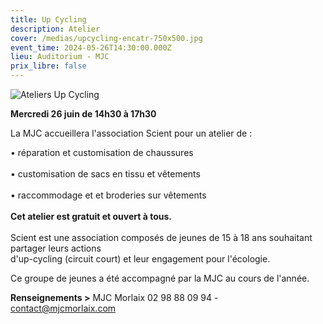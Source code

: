 ```yaml
---
title: Up Cycling
description: Atelier
cover: /medias/upcycling-encatr-750x500.jpg
event_time: 2024-05-26T14:30:00.000Z
lieu: Auditorium - MJC
prix_libre: false
---
```

![Ateliers Up Cycling](/medias/upcycling-page-750px0.jpg "Ateliers Up Cycling")

**Mercredi 26 juin de 14h30 à 17h30**

La MJC accueillera l'association Scient pour un atelier de :  

• réparation et customisation de chaussures\
\
• customisation de sacs en tissu et vêtements\
\
• raccommodage et et broderies sur vêtements\
\
**Cet atelier est gratuit et ouvert à tous.**\
\
Scient est une association composés de jeunes de 15 à 18 ans souhaitant partager leurs actions \
d'up-cycling (circuit court) et leur engagement pour l'écologie.

Ce groupe de jeunes a été accompagné par la MJC au cours de l'année.

**Renseignements >** MJC Morlaix 02 98 88 09 94 - [contact@mjcmorlaix.com](mailto:contact@mjcmorlaix.com)